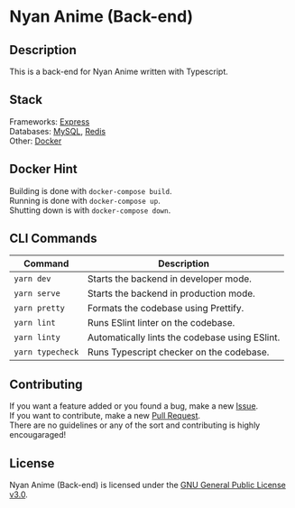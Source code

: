 # Nyan Anime (Back-end)

## Description
This is a back-end for Nyan Anime written with Typescript.

## Stack
Frameworks: <a href="https://expressjs.com/">Express</a>  
Databases: <a href="https://www.mysql.com/">MySQL</a>, <a href="https://redis.io/">Redis</a>  
Other: <a href="https://www.docker.com/">Docker<a>  

## Docker Hint
Building is done with <code>docker-compose build</code>.  
Running is done with <code>docker-compose up</code>.  
Shutting down is with <code>docker-compose down</code>.

## CLI Commands
| Command                                 | Description                                    |
| --------------------------------------- | ---------------------------------------------- |
| `yarn dev`                              | Starts the backend in developer mode.          |
| `yarn serve`                            | Starts the backend in production mode.         |
| `yarn pretty`                           | Formats the codebase using Prettify.           |
| `yarn lint`                             | Runs ESlint linter on the codebase.            |
| `yarn linty`                            | Automatically lints the codebase using ESlint. |
| `yarn typecheck`                        | Runs Typescript checker on the codebase.       |
            
## Contributing
If you want a feature added or you found a bug, make a new <a href="https://github.com/nyananime-devs/nyananime-backend/issues">Issue</a>.  
If you want to contribute, make a new <a href="https://github.com/nyananime-devs/nyananime-backend/pulls">Pull Request</a>.  
There are no guidelines or any of the sort and contributing is highly encougaraged!

## License
Nyan Anime (Back-end) is licensed under the [GNU General Public License v3.0](https://github.com/nyananime-devs/nyananime-backend/blob/master/LICENSE).
